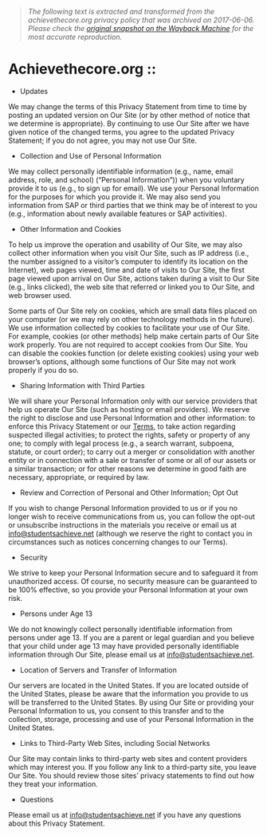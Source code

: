 > *The following text is extracted and transformed from the achievethecore.org privacy policy that was archived on 2017-06-06. Please check the [original snapshot on the Wayback Machine](https://web.archive.org/web/20170606153639id_/http%3A//achievethecore.org/privacy-policy) for the most accurate reproduction.*

# Achievethecore.org ::

  * Updates

We may change the terms of this Privacy Statement from time to time by posting an updated version on Our Site (or by other method of notice that we determine is appropriate). By continuing to use Our Site after we have given notice of the changed terms, you agree to the updated Privacy Statement; if you do not agree, you may not use Our Site. 

  * Collection and Use of Personal Information

We may collect personally identifiable information (e.g., name, email address, role, and school) (“Personal Information”)) when you voluntary provide it to us (e.g., to sign up for email). We use your Personal Information for the purposes for which you provide it. We may also send you information from SAP or third parties that we think may be of interest to you (e.g., information about newly available features or SAP activities). 

  * Other Information and Cookies

To help us improve the operation and usability of Our Site, we may also collect other information when you visit Our Site, such as IP address (i.e., the number assigned to a visitor’s computer to identify its location on the Internet), web pages viewed, time and date of visits to Our Site, the first page viewed upon arrival on Our Site, actions taken during a visit to Our Site (e.g., links clicked), the web site that referred or linked you to Our Site, and web browser used. 

Some parts of Our Site rely on cookies, which are small data files placed on your computer (or we may rely on other technology methods in the future). We use information collected by cookies to facilitate your use of Our Site. For example, cookies (or other methods) help make certain parts of Our Site work properly. You are not required to accept cookies from Our Site. You can disable the cookies function (or delete existing cookies) using your web browser’s options, although some functions of Our Site may not work properly if you do so. 

  * Sharing Information with Third Parties

We will share your Personal Information only with our service providers that help us operate Our Site (such as hosting or email providers). We reserve the right to disclose and use Personal Information and other information: to enforce this Privacy Statement or our [Terms](https://web.archive.org/terms-of-use), to take action regarding suspected illegal activities; to protect the rights, safety or property of any one; to comply with legal process (e.g., a search warrant, subpoena, statute, or court order); to carry out a merger or consolidation with another entity or in connection with a sale or transfer of some or all of our assets or a similar transaction; or for other reasons we determine in good faith are necessary, appropriate, or required by law. 

  * Review and Correction of Personal and Other Information; Opt Out

If you wish to change Personal Information provided to us or if you no longer wish to receive communications from us, you can follow the opt-out or unsubscribe instructions in the materials you receive or email us at [info@studentsachieve.net](mailto:info@studentsachieve.net) (although we reserve the right to contact you in circumstances such as notices concerning changes to our Terms). 

  * Security

We strive to keep your Personal Information secure and to safeguard it from unauthorized access. Of course, no security measure can be guaranteed to be 100% effective, so you provide your Personal Information at your own risk. 

  * Persons under Age 13

We do not knowingly collect personally identifiable information from persons under age 13. If you are a parent or legal guardian and you believe that your child under age 13 may have provided personally identifiable information through Our Site, please email us at [info@studentsachieve.net](mailto:info@studentsachieve.net). 

  * Location of Servers and Transfer of Information

Our servers are located in the United States. If you are located outside of the United States, please be aware that the information you provide to us will be transferred to the United States. By using Our Site or providing your Personal Information to us, you consent to this transfer and to the collection, storage, processing and use of your Personal Information in the United States. 

  * Links to Third-Party Web Sites, including Social Networks

Our Site may contain links to third-party web sites and content providers which may interest you. If you follow any link to a third-party site, you leave Our Site. You should review those sites’ privacy statements to find out how they treat your information. 

  * Questions

Please email us at [info@studentsachieve.net](mailto:info@studentsachieve.net) if you have any questions about this Privacy Statement. 



